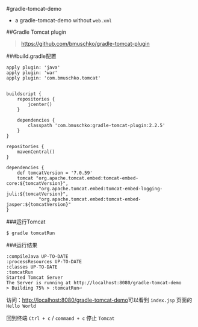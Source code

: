 #gradle-tomcat-demo

- a gradle-tomcat-demo without `web.xml` 

##Gradle Tomcat plugin

> https://github.com/bmuschko/gradle-tomcat-plugin


###build.gradle配置
```
apply plugin: 'java'
apply plugin: 'war'
apply plugin: 'com.bmuschko.tomcat'


buildscript {
    repositories {
        jcenter()
    }

    dependencies {
        classpath 'com.bmuschko:gradle-tomcat-plugin:2.2.5'
    }
}

repositories {
    mavenCentral()
}

dependencies {
    def tomcatVersion = '7.0.59'
    tomcat "org.apache.tomcat.embed:tomcat-embed-core:${tomcatVersion}",
            "org.apache.tomcat.embed:tomcat-embed-logging-juli:${tomcatVersion}",
            "org.apache.tomcat.embed:tomcat-embed-jasper:${tomcatVersion}"
}
```

###运行Tomcat

```shell
$ gradle tomcatRun
```
###运行结果
```shell
:compileJava UP-TO-DATE
:processResources UP-TO-DATE
:classes UP-TO-DATE
:tomcatRun
Started Tomcat Server
The Server is running at http://localhost:8080/gradle-tomcat-demo
> Building 75% > :tomcatRun⏎
```

访问：[http://localhost:8080/gradle-tomcat-demo](http://localhost:8080/gradle-tomcat-demo)可以看到 `index.jsp` 页面的 `Hello World`

回到终端 `Ctrl + c` / `command + c` 停止 `Tomcat`


